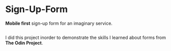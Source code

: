# Sign-Up-Form


**Mobile first** sign-up form for an imaginary service.

[![]()](uwancha.github.io/Sign-Up-Form/)


I did this project inorder to demonstrate the skills I learned about forms from **The Odin Project**.

